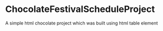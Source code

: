 # ChocolateFestivalScheduleProject
A simple html chocolate project  which was built using html table element
